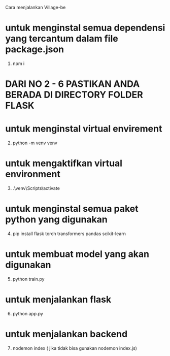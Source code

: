 Cara menjalankan Village-be 


#  untuk menginstal semua dependensi yang tercantum dalam file package.json
1. npm i

#   DARI NO 2 - 6 PASTIKAN ANDA BERADA DI DIRECTORY FOLDER FLASK
#  untuk menginstal virtual envirement
2. python -m venv venv

#  untuk mengaktifkan virtual environment
3. .\venv\Scripts\activate

#  untuk menginstal semua paket python yang digunakan
4. pip install flask torch transformers pandas scikit-learn

#  untuk membuat model yang akan digunakan 
5. python train.py

# untuk menjalankan flask
6. python app.py

# untuk menjalankan backend
7. nodemon index ( jika tidak bisa gunakan nodemon index.js)
